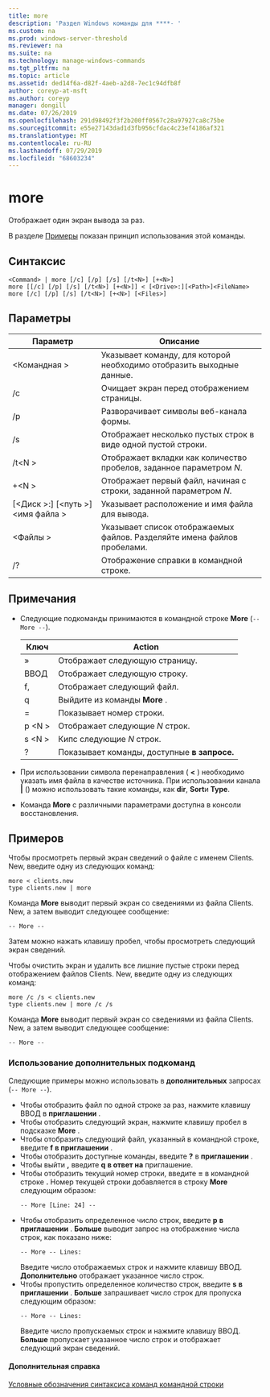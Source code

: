 ```yaml
---
title: more
description: 'Раздел Windows команды для ****- '
ms.custom: na
ms.prod: windows-server-threshold
ms.reviewer: na
ms.suite: na
ms.technology: manage-windows-commands
ms.tgt_pltfrm: na
ms.topic: article
ms.assetid: ded14f6a-d82f-4aeb-a2d8-7ec1c94dfb8f
author: coreyp-at-msft
ms.author: coreyp
manager: dongill
ms.date: 07/26/2019
ms.openlocfilehash: 291d98492f3f2b200ff0567c28a97927ca8c75be
ms.sourcegitcommit: e55e27143dad1d3fb956cfdac4c23ef4186af321
ms.translationtype: MT
ms.contentlocale: ru-RU
ms.lasthandoff: 07/29/2019
ms.locfileid: "68603234"
---
```

# <a name="more"></a>more



Отображает один экран вывода за раз.

В разделе [Примеры](#BKMK_examples) показан принцип использования этой команды.

## <a name="syntax"></a>Синтаксис

```
<Command> | more [/c] [/p] [/s] [/t<N>] [+<N>]
more [[/c] [/p] [/s] [/t<N>] [+<N>]] < [<Drive>:][<Path>]<FileName>
more [/c] [/p] [/s] [/t<N>] [+<N>] [<Files>]
```

## <a name="parameters"></a>Параметры

|           Параметр            |                               Описание                               |
|--------------------------------|-------------------------------------------------------------------------|
|           \<Командная >           |      Указывает команду, для которой необходимо отобразить выходные данные.      |
|               /c               |               Очищает экран перед отображением страницы.               |
|               /p               |                      Разворачивает символы веб-канала формы.                      |
|               /s               |          Отображает несколько пустых строк в виде одной пустой строки.          |
|             /t\<N >             |         Отображает вкладки как количество пробелов, заданное параметром *N*.         |
|             +\<N >              |     Отображает первый файл, начиная с строки, заданной параметром *N*.     |
| [\<Диск >:] [\<путь >]\<имя файла > |          Указывает расположение и имя файла для вывода.          |
|            \<Файлы >            | Указывает список отображаемых файлов. Разделяйте имена файлов пробелами. |
|               /?               |                  Отображение справки в командной строке.                   |

## <a name="remarks"></a>Примечания

-   Следующие подкоманды принимаются в командной строке **More** (`-- More --`). 

    | Ключ | Action |
    | --- | ------ |
    | » | Отображает следующую страницу. |
    | ВВОД | Отображает следующую строку. |
    | f, | Отображает следующий файл. |
    | q | Выйдите из команды **More** . |
    | = | Показывает номер строки. |
    | p \<N > | Отображает следующие *N* строк. |
    | s \<N > |Кипс следующие *N* строк. |
    | ? | Показывает команды, доступные **в запросе.**| 
    
-   При использовании символа перенаправления ( **<** ) необходимо указать имя файла в качестве источника. При использовании канала **\|** () можно использовать такие команды, как **dir**, **Sort**и **Type**.
-   Команда **More** с различными параметрами доступна в консоли восстановления.

## <a name="BKMK_examples"></a>Примеров

Чтобы просмотреть первый экран сведений о файле с именем Clients. New, введите одну из следующих команд:
```
more < clients.new
type clients.new | more
```
Команда **More** выводит первый экран со сведениями из файла Clients. New, а затем выводит следующее сообщение:
```
-- More --
```
Затем можно нажать клавишу пробел, чтобы просмотреть следующий экран сведений.

Чтобы очистить экран и удалить все лишние пустые строки перед отображением файлов Clients. New, введите одну из следующих команд:
```
more /c /s < clients.new
type clients.new | more /c /s
```
Команда **More** выводит первый экран со сведениями из файла Clients. New, а затем выводит следующее сообщение:
```
-- More --
```

### <a name="using-more-subcommands"></a>Использование дополнительных подкоманд

Следующие примеры можно использовать в **дополнительных** запросах (`-- More --`).
- Чтобы отобразить файл по одной строке за раз, нажмите клавишу ВВОД в **приглашении** .
- Чтобы отобразить следующий экран, нажмите клавишу пробел в подсказке **More** .
- Чтобы отобразить следующий файл, указанный в командной строке, введите **f** **в приглашении** .
- Чтобы отобразить доступные команды, введите **?** в **приглашении** .
- Чтобы выйти **,** введите **q** **в ответ на** приглашение.
- Чтобы отобразить текущий номер строки, введите **=** в командной строке **.** Номер текущей строки добавляется в строку **More** следующим образом:  
  ```
  -- More [Line: 24] --
  ```  
- Чтобы отобразить определенное число строк, введите **p** **в приглашении** . **Больше** выводит запрос на отображение числа строк, как показано ниже:  
  ```
  -- More -- Lines:
  ```  
  Введите число отображаемых строк и нажмите клавишу ВВОД. **Дополнительно** отображает указанное число строк.
- Чтобы пропустить определенное количество строк, введите **s** **в приглашении** . **Больше** запрашивает число строк для пропуска следующим образом:  
  ```
  -- More -- Lines:
  ```  
  Введите число пропускаемых строк и нажмите клавишу ВВОД. **Больше** пропускает указанное число строк и отображает следующий экран сведений.

#### <a name="additional-references"></a>Дополнительная справка

[Условные обозначения синтаксиса команд командной строки](command-line-syntax-key.md)
